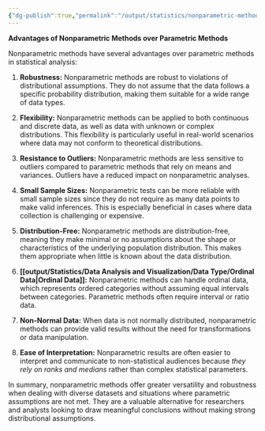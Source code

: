 ```yaml
---
{"dg-publish":true,"permalink":"/output/statistics/nonparametric-methods/advantages-of-nonparametric-methods-over-parametric-methods/","tags":["gardenEntry"]}
---
```



**Advantages of Nonparametric Methods over Parametric Methods**

Nonparametric methods have several advantages over parametric methods in statistical analysis:

1. **Robustness:** Nonparametric methods are robust to violations of distributional assumptions. They do not assume that the data follows a specific probability distribution, making them suitable for a wide range of data types.

2. **Flexibility:** Nonparametric methods can be applied to both continuous and discrete data, as well as data with unknown or complex distributions. This flexibility is particularly useful in real-world scenarios where data may not conform to theoretical distributions.

3. **Resistance to Outliers:** Nonparametric methods are less sensitive to outliers compared to parametric methods that rely on means and variances. Outliers have a reduced impact on nonparametric analyses.

4. **Small Sample Sizes:** Nonparametric tests can be more reliable with small sample sizes since they do not require as many data points to make valid inferences. This is especially beneficial in cases where data collection is challenging or expensive.

5. **Distribution-Free:** Nonparametric methods are distribution-free, meaning they make minimal or no assumptions about the shape or characteristics of the underlying population distribution. This makes them appropriate when little is known about the data distribution.

6. **[[output/Statistics/Data Analysis and Visualization/Data Type/Ordinal Data\|Ordinal Data]]:** Nonparametric methods can handle ordinal data, which represents ordered categories without assuming equal intervals between categories. Parametric methods often require interval or ratio data.

7. **Non-Normal Data:** When data is not normally distributed, nonparametric methods can provide valid results without the need for transformations or data manipulation.

8. **Ease of Interpretation:** Nonparametric results are often easier to interpret and communicate to non-statistical audiences because _they rely on ranks and medians_ rather than complex statistical parameters.

In summary, nonparametric methods offer greater versatility and robustness when dealing with diverse datasets and situations where parametric assumptions are not met. They are a valuable alternative for researchers and analysts looking to draw meaningful conclusions without making strong distributional assumptions.
